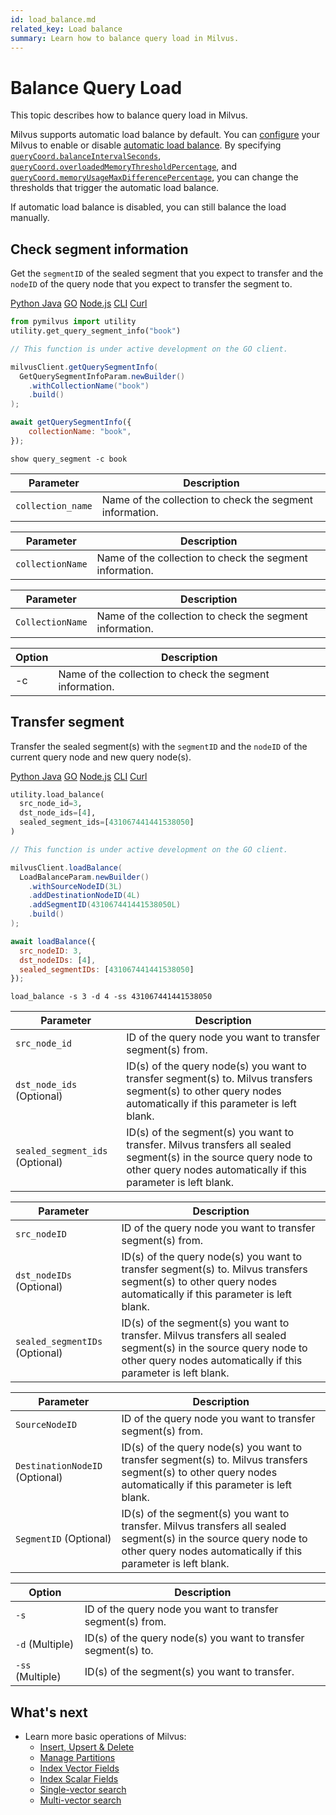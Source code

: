 ```yaml
---
id: load_balance.md
related_key: Load balance
summary: Learn how to balance query load in Milvus.
---
```


# Balance Query Load

This topic describes how to balance query load in Milvus.

Milvus supports automatic load balance by default. You can [configure](configure-docker.md) your Milvus to enable or disable [automatic load balance](configure_querycoord.md#queryCoordautoBalance). By specifying [`queryCoord.balanceIntervalSeconds`](configure_querycoord.md#queryCoordbalanceIntervalSeconds), [`queryCoord.overloadedMemoryThresholdPercentage`](configure_querycoord.md#queryCoordoverloadedMemoryThresholdPercentage), and [`queryCoord.memoryUsageMaxDifferencePercentage`](configure_querycoord.md#queryCoordmemoryUsageMaxDifferencePercentage), you can change the thresholds that trigger the automatic load balance.

If automatic load balance is disabled, you can still balance the load manually.

## Check segment information

Get the `segmentID` of the sealed segment that you expect to transfer and the `nodeID` of the query node that you expect to transfer the segment to.

<div class="multipleCode">
  <a href="#python">Python </a>
  <a href="#java">Java</a>
  <a href="#go">GO</a>
  <a href="#javascript">Node.js</a>
  <a href="#shell">CLI</a>
  <a href="#curl">Curl</a>
</div>


```python
from pymilvus import utility
utility.get_query_segment_info("book")
```

```go
// This function is under active development on the GO client.
```

```java
milvusClient.getQuerySegmentInfo(
  GetQuerySegmentInfoParam.newBuilder()
    .withCollectionName("book")
    .build()
);
```

```javascript
await getQuerySegmentInfo({
    collectionName: "book",
});
```

```shell
show query_segment -c book
```


<table class="language-python">
	<thead>
	<tr>
		<th>Parameter</th>
		<th>Description</th>
	</tr>
	</thead>
	<tbody>
	<tr>
		<td><code>collection_name</code></td>
		<td>Name of the collection to check the segment information.</td>
	</tr>
	</tbody>
</table>

<table class="language-javascript">
	<thead>
	<tr>
		<th>Parameter</th>
		<th>Description</th>
	</tr>
	</thead>
	<tbody>
	<tr>
		<td><code>collectionName</code></td>
		<td>Name of the collection to check the segment information.</td>
	</tr>
	</tbody>
</table>

<table class="language-java">
	<thead>
	<tr>
		<th>Parameter</th>
		<th>Description</th>
	</tr>
	</thead>
	<tbody>
	<tr>
		<td><code>CollectionName</code></td>
		<td>Name of the collection to check the segment information.</td>
	</tr>
	</tbody>
</table>

<table class="language-shell">
    <thead>
        <tr>
            <th>Option</th>
            <th>Description</th>
        </tr>
    </thead>
    <tbody>
        <tr>
            <td>-c</td>
            <td>Name of the collection to check the segment information.</td>
        </tr>
    </tbody>
</table>

## Transfer segment

Transfer the sealed segment(s) with the `segmentID` and the `nodeID` of the current query node and new query node(s).

<div class="multipleCode">
  <a href="#python">Python </a>
  <a href="#java">Java</a>
  <a href="#go">GO</a>
  <a href="#javascript">Node.js</a>
  <a href="#shell">CLI</a>
  <a href="#curl">Curl</a>
</div>


```python
utility.load_balance(
  src_node_id=3, 
  dst_node_ids=[4], 
  sealed_segment_ids=[431067441441538050]
)
```

```go
// This function is under active development on the GO client.
```

```java
milvusClient.loadBalance(
  LoadBalanceParam.newBuilder()
    .withSourceNodeID(3L)
    .addDestinationNodeID(4L)
    .addSegmentID(431067441441538050L)
    .build()
);
```

```javascript
await loadBalance({
  src_nodeID: 3,
  dst_nodeIDs: [4],
  sealed_segmentIDs: [431067441441538050]
});
```

```shell
load_balance -s 3 -d 4 -ss 431067441441538050
```

<table class="language-python">
	<thead>
	<tr>
		<th>Parameter</th>
		<th>Description</th>
	</tr>
	</thead>
	<tbody>
	<tr>
		<td><code>src_node_id</code></td>
		<td>ID of the query node you want to transfer segment(s) from.</td>
	</tr>
	<tr>
		<td><code>dst_node_ids</code> (Optional)</td>
		<td>ID(s) of the query node(s) you want to transfer segment(s) to. Milvus transfers segment(s) to other query nodes automatically if this parameter is left blank.</td>
	</tr>
	<tr>
		<td><code>sealed_segment_ids</code> (Optional)</td>
		<td>ID(s) of the segment(s) you want to transfer. Milvus transfers all sealed segment(s) in the source query node to other query nodes automatically if this parameter is left blank.</td>
	</tr>
	</tbody>
</table>

<table class="language-javascript">
	<thead>
	<tr>
		<th>Parameter</th>
		<th>Description</th>
	</tr>
	</thead>
	<tbody>
	<tr>
		<td><code>src_nodeID</code></td>
		<td>ID of the query node you want to transfer segment(s) from.</td>
	</tr>
	<tr>
		<td><code>dst_nodeIDs</code> (Optional)</td>
		<td>ID(s) of the query node(s) you want to transfer segment(s) to. Milvus transfers segment(s) to other query nodes automatically if this parameter is left blank.</td>
	</tr>
	<tr>
		<td><code>sealed_segmentIDs</code> (Optional)</td>
		<td>ID(s) of the segment(s) you want to transfer. Milvus transfers all sealed segment(s) in the source query node to other query nodes automatically if this parameter is left blank.</td>
	</tr>
	</tbody>
</table>

<table class="language-java">
	<thead>
	<tr>
		<th>Parameter</th>
		<th>Description</th>
	</tr>
	</thead>
	<tbody>
	<tr>
		<td><code>SourceNodeID</code></td>
		<td>ID of the query node you want to transfer segment(s) from.</td>
	</tr>
	<tr>
		<td><code>DestinationNodeID</code> (Optional)</td>
		<td>ID(s) of the query node(s) you want to transfer segment(s) to. Milvus transfers segment(s) to other query nodes automatically if this parameter is left blank.</td>
	</tr>
	<tr>
		<td><code>SegmentID</code> (Optional)</td>
		<td>ID(s) of the segment(s) you want to transfer. Milvus transfers all sealed segment(s) in the source query node to other query nodes automatically if this parameter is left blank.</td>
	</tr>
	</tbody>
</table>

<table class="language-shell">
	<thead>
	<tr>
		<th>Option</th>
		<th>Description</th>
	</tr>
	</thead>
	<tbody>
	<tr>
		<td><code>-s</code></td>
		<td>ID of the query node you want to transfer segment(s) from.</td>
	</tr>
	<tr>
		<td><code>-d</code> (Multiple)</td>
		<td>ID(s) of the query node(s) you want to transfer segment(s) to.</td>
	</tr>
	<tr>
		<td><code>-ss</code> (Multiple)</td>
		<td>ID(s) of the segment(s) you want to transfer.</td>
	</tr>
	</tbody>
</table>

## What's next

- Learn more basic operations of Milvus:
  - [Insert, Upsert & Delete](insert-update-delete.md)
  - [Manage Partitions](manage-partitions.md)
  - [Index Vector Fields](index-vector-fields.md)
  - [Index Scalar Fields](index-scalar-fields.md)
  - [Single-vector search](single-vector-search.md)
  - [Multi-vector search](multi-vector-search.md)

